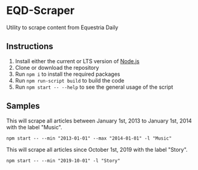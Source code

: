 # EQD-Scraper
Utility to scrape content from Equestria Daily

## Instructions
1. Install either the current or LTS version of [Node.js](https://nodejs.org/en/)
2. Clone or download the repository
3. Run `npm i` to install the required packages
4. Run `npm run-script build` to build the code
5. Run `npm start -- --help` to see the general usage of the script

## Samples
This will scrape all articles between January 1st, 2013 to January 1st, 2014 with the label "Music".
```
npm start -- --min "2013-01-01" --max "2014-01-01" -l "Music"
```
This will scrape all articles since October 1st, 2019 with the label "Story".
```
npm start -- --min "2019-10-01" -l "Story"
```
